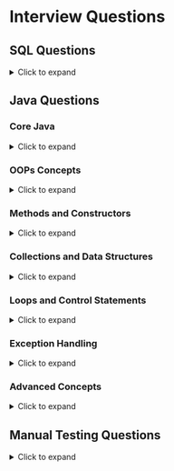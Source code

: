 
# Interview Questions

## SQL Questions
<details>
<summary>Click to expand</summary>

1. What is the difference between a primary key and a foreign key?  
2. What are joins in SQL?  
3. What is normalization?  
4. What is a subquery?  
5. What is a view in SQL?  
6. Difference between `TRUNCATE` and `DELETE`.  
7. What is upcasting?  
8. What is a datatype?  
9. What is a variable in SQL?  

</details>

## Java Questions

### Core Java
<details>
<summary>Click to expand</summary>

1. What are the features of Java?  
2. What is a datatype?  
3. What is a variable?  
4. What is the latest version of JDK?  
5. What are the features of JDK 8?  
6. What are the features of JDK 21?  
7. What is n-tier architecture?  
8. What is memory allocation in Java?  

</details>

### OOPs Concepts
<details>
<summary>Click to expand</summary>

1. What are the OOPs concepts?  
2. Explain polymorphism and its types (compile-time and runtime).  
3. What is inheritance?  
4. What is encapsulation?  
5. How do you achieve data hiding in Java?  
6. What is abstraction?  
7. What is the difference between an interface and an abstract class?  
8. What is covariant return type?  

</details>

### Methods and Constructors
<details>
<summary>Click to expand</summary>

1. What is a method?  
2. What are the types of methods?  
3. What is method overloading and overriding?  
4. What is method shadowing?  
5. What is a constructor?  
6. What are the types of constructors?  
7. What is constructor chaining?  
8. What is constructor overloading?  

</details>

### Collections and Data Structures
<details>
<summary>Click to expand</summary>

1. What is the difference between `ArrayList` and `TreeSet`?  
2. What is the difference between a linked list and a vector?  

</details>

### Loops and Control Statements
<details>
<summary>Click to expand</summary>

1. Explain looping statements.  
2. How does the `do-while` loop work?  
3. Write a logic to reverse a string (e.g., Input: "helloworld", Output: "dlrowolleh").  

</details>

### Exception Handling
<details>
<summary>Click to expand</summary>

1. What is an exception?  
2. What is the difference between checked and unchecked exceptions?  
3. How do you handle exceptions in Java?  
4. What is the purpose of `try` and `catch` blocks?  
5. Which exceptions occur at runtime and compile-time?  

</details>

### Advanced Concepts
<details>
<summary>Click to expand</summary>

1. What is multithreading?  
2. What is file handling?  
3. What is lambda function?  

</details>

## Manual Testing Questions
<details>
<summary>Click to expand</summary>

1. What is manual testing?  
2. What is the Software Development Life Cycle (SDLC)?  
3. What is the Software Testing Life Cycle (STLC)?  
4. What is the defect life cycle?  
5. What is regression testing?  
6. What is system testing?  
7. What is functional testing?  
8. What is the difference between smoke testing and sanity testing?  
9. What are the types of black-box testing?  
10. What is defect tracking?  
11. What is the Agile model?  
12. What is the Big Bang model?  
13. What are the types of testing done on a complete application?  
14. What would you do if a developer doesn't accept a defect?  

</details>
